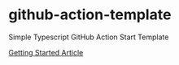 # github-action-template
Simple Typescript GitHub Action Start Template


[Getting Started Article](https://notiz.dev/blog/build-and-publish-your-first-github-action)







